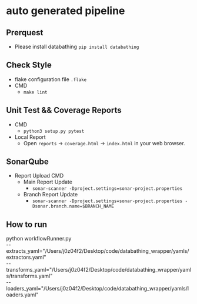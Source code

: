 # auto generated pipeline

## Prerquest
- Please install databathing `pip install databathing`

## Check Style
- flake configuration file `.flake`
- CMD
  - `make lint`
  
## Unit Test && Coverage Reports
- CMD 
  - `python3 setup.py pytest`
- Local Report
  - Open `reports` -> `coverage.html` -> `index.html` in your web browser.
  
## SonarQube
- Report Upload CMD
  - Main Report Update
    - `sonar-scanner -Dproject.settings=sonar-project.properties`
  - Branch Report Update
    - `sonar-scanner -Dproject.settings=sonar-project.properties -Dsonar.branch.name=$BRANCH_NAME`

## How to run
python workflowRunner.py \
--extracts_yaml="/Users/j0z04f2/Desktop/code/databathing_wrapper/yamls/extractors.yaml" \
--transforms_yaml="/Users/j0z04f2/Desktop/code/databathing_wrapper/yamls/transforms.yaml" \
--loaders_yaml="/Users/j0z04f2/Desktop/code/databathing_wrapper/yamls/loaders.yaml"